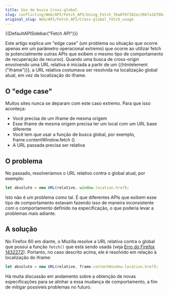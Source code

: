 ```yaml
---
title: Uso de busca Cross-global
slug: conflicting/Web/API/Fetch_API/Using_Fetch_76a0f6f382ec36bfa1bf0b4e0ef87c0c
original_slug: Web/API/Fetch_API/Cross-global_fetch_usage
---
```


{{DefaultAPISidebar("Fetch API")}}

Este artigo explica um "edge case" (um problema ou situação que ocorre apenas em um parâmetro operacional extremo) que ocorre ao utilizar fetch (e potencialmente outras APIs que exibem o mesmo tipo de comportamento de recuperação de recurso). Quando uma busca de cross-origin envolvendo uma URL relativa é iniciada a partir de um {{htmlelement ("iframe")}}, a URL relativa costumava ser resolvida na localização global atual, em vez da localização do iframe.

## O "edge case"

Muitos sites nunca se deparam com este caso extremo. Para que isso aconteça:

- Você precisa de um iframe de mesma origem
- Esse iframe de mesma origem precisa ter um local com um URL base diferente
- Você tem que usar a função de busca global, por exemplo, frame.contentWindow\.fetch ()
- A URL passada precisa ser relativa

## O problema

No passado, resolveríamos o URL relativo contra o global atual, por exemplo:

```js
let absolute = new URL(relative, window.location.href);
```

Isto não é um problema como tal. É que diferentes APIs que exibem esse tipo de comportamento estavam fazendo isso de maneira inconsistente com o comportamento definido na especificação, o que poderia levar a problemas mais adiante.

## A solução

No Firefox 60 em diante, o Mozilla resolve a URL relativa contra o global que possui a função `fetch()` que está sendo usada (veja [Erro do Firefox 1432272](https://bugzil.la/1432272)). Portanto, no caso descrito acima, ele é resolvido em relação à localização do iframe:

```js
let absolute = new URL(relative, frame.contentWindow.location.href);
```

Há muita discussão em andamento sobre a obtenção de novas especificações para se alinhar a essa mudança de comportamento, a fim de mitigar possíveis problemas no futuro.
